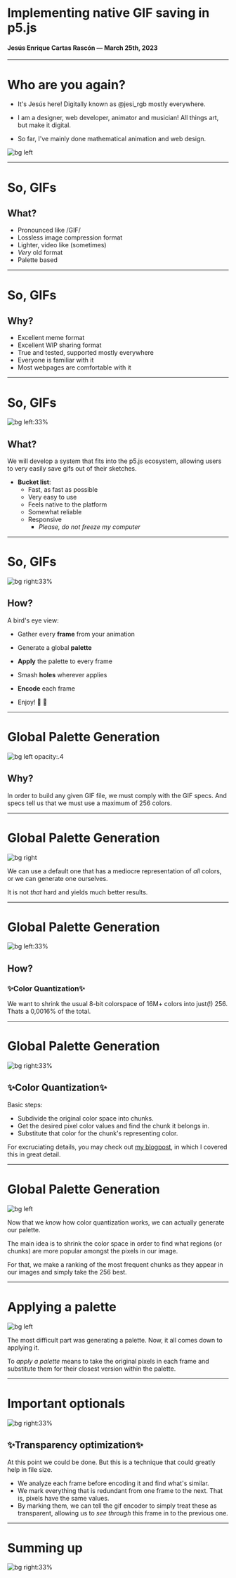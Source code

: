 # Implementing native GIF saving in p5.js

#### Jesús Enrique Cartas Rascón — March 25th, 2023

---

# Who are you again?

- It's Jesús here! Digitally known as @jesi_rgb mostly everywhere.

- I am a designer, web developer, animator and musician! All things art, but make it digital.

- So far, I've mainly done mathematical animation and web design.

![bg left](media/duggish.jpg)

---

# So, GIFs

## What?

- Pronounced like /GIF/
- Lossless image compression format
- Lighter, video like (sometimes)
- _Very_ old format
- Palette based

---

# So, GIFs

## Why?

- Excellent meme format
- Excellent WIP sharing format
- True and tested, supported mostly everywhere
- Everyone is familiar with it
- Most webpages are comfortable with it

---

# So, GIFs

![bg left:33%](media/texture.jpg)

## What?

We will develop a system that fits into the p5.js ecosystem, allowing users to very easily save gifs out of their sketches.

- **Bucket list**:
  - Fast, as fast as possible
  - Very easy to use
  - Feels native to the platform
  - Somewhat reliable
  - Responsive
    - _Please, do not freeze my computer_

---

# So, GIFs

![bg right:33%](media/texture.jpg)

## How?

A bird's eye view:

- Gather every **frame** from your animation

- Generate a global **palette**

- **Apply** the palette to every frame

- Smash **holes** wherever applies

- **Encode** each frame

- Enjoy! 🥳 🎉

---

# Global Palette Generation

![bg left opacity:.4](media/tourney.gif)

<!-- GIF or image of an ancient book "the gif specs" -->

## Why?

In order to build any given GIF file, we must comply with the GIF specs. And specs tell us that we must use a maximum of 256 colors.

---

# Global Palette Generation

![bg right](media/texture.jpg)

<!-- top: general purpose palette from insouris, bottom: a similar looking "custom" palette matching our theme -->

We can use a default one that has a mediocre representation of _all_ colors, or we can generate one ourselves.

It is not _that_ hard and yields much better results.

---

# Global Palette Generation

![bg left:33%](media/texture.jpg)

<!-- top: a grid of "16M" squares representing all the colors, down: a very small palette of 8x8 colors representing our final space -->

## How?

### ✨**Color Quantization**✨

We want to shrink the usual 8-bit colorspace of 16M+ colors into just(!) 256. Thats a 0,0016% of the total.

---

# Global Palette Generation

![bg right:33%](media/texture.jpg)

## ✨**Color Quantization**✨

Basic steps:

- Subdivide the original color space into chunks.
- Get the desired pixel color values and find the chunk it belongs in.
- Substitute that color for the chunk's representing color.

For excruciating details, you may check out [my blogpost](https://www.jesirgb.com/blog/gif-encoding), in which I covered this in great detail.

---

# Global Palette Generation

![bg left](media/texture.jpg)

<!-- similar composition as before. top is a ton of chunks being selected and arrows coming from them, that go to bottom, in which they are ordered  -->

Now that we _know_ how color quantization works, we can actually generate our palette.

The main idea is to shrink the color space in order to find what regions (or chunks) are more popular amongst the pixels in our image.

For that, we make a ranking of the most frequent chunks as they appear in our images and simply take the 256 best.

---

# Applying a palette

![bg left](media/texture.jpg)

<!-- copy image from blogpost  -->

The most difficult part was generating a palette. Now, it all comes down to applying it.

To _apply a palette_ means to take the original pixels in each frame and substitute them for their closest version within the palette.

---

# Important optionals

![bg right:33%](media/texture.jpg)

<!-- copy image from blogpost  -->

## ✨Transparency optimization✨

At this point we could be done. But this is a technique that could greatly help in file size.

- We analyze each frame before encoding it and find what's similar.
- We mark everything that is redundant from one frame to the next. That is, pixels have the same values.
- By marking them, we can tell the gif encoder to simply treat these as transparent, allowing us to _see through_ this frame in to the previous one.

---

# Summing up

![bg right:33%](media/texture.jpg)
